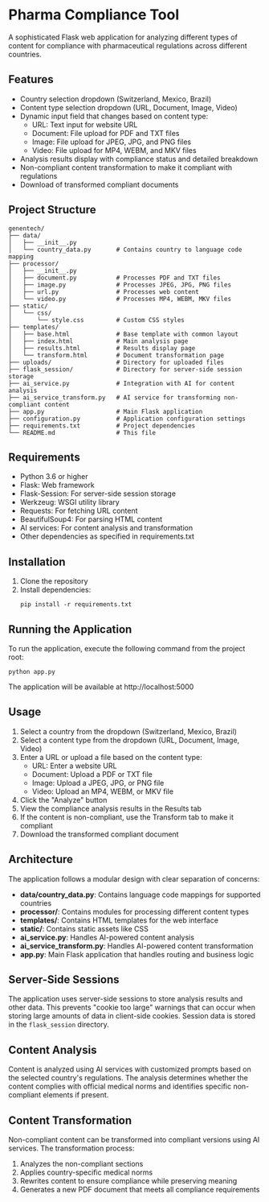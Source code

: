 # Pharma Compliance Tool

A sophisticated Flask web application for analyzing different types of content for compliance with pharmaceutical regulations across different countries.

## Features

- Country selection dropdown (Switzerland, Mexico, Brazil)
- Content type selection dropdown (URL, Document, Image, Video)
- Dynamic input field that changes based on content type:
  - URL: Text input for website URL
  - Document: File upload for PDF and TXT files
  - Image: File upload for JPEG, JPG, and PNG files
  - Video: File upload for MP4, WEBM, and MKV files
- Analysis results display with compliance status and detailed breakdown
- Non-compliant content transformation to make it compliant with regulations
- Download of transformed compliant documents

## Project Structure

```
genentech/
├── data/
│   ├── __init__.py
│   └── country_data.py       # Contains country to language code mapping
├── processor/
│   ├── __init__.py
│   ├── document.py           # Processes PDF and TXT files
│   ├── image.py              # Processes JPEG, JPG, PNG files
│   ├── url.py                # Processes web content
│   └── video.py              # Processes MP4, WEBM, MKV files
├── static/
│   └── css/
│       └── style.css         # Custom CSS styles
├── templates/
│   ├── base.html             # Base template with common layout
│   ├── index.html            # Main analysis page
│   ├── results.html          # Results display page
│   └── transform.html        # Document transformation page
├── uploads/                  # Directory for uploaded files
├── flask_session/            # Directory for server-side session storage
├── ai_service.py             # Integration with AI for content analysis
├── ai_service_transform.py   # AI service for transforming non-compliant content
├── app.py                    # Main Flask application
├── configuration.py          # Application configuration settings
├── requirements.txt          # Project dependencies
└── README.md                 # This file
```

## Requirements

- Python 3.6 or higher
- Flask: Web framework
- Flask-Session: For server-side session storage
- Werkzeug: WSGI utility library
- Requests: For fetching URL content
- BeautifulSoup4: For parsing HTML content
- AI services: For content analysis and transformation
- Other dependencies as specified in requirements.txt

## Installation

1. Clone the repository
2. Install dependencies:
   ```
   pip install -r requirements.txt
   ```

## Running the Application

To run the application, execute the following command from the project root:

```
python app.py
```

The application will be available at http://localhost:5000

## Usage

1. Select a country from the dropdown (Switzerland, Mexico, Brazil)
2. Select a content type from the dropdown (URL, Document, Image, Video)
3. Enter a URL or upload a file based on the content type:
   - URL: Enter a website URL
   - Document: Upload a PDF or TXT file
   - Image: Upload a JPEG, JPG, or PNG file
   - Video: Upload an MP4, WEBM, or MKV file
4. Click the "Analyze" button
5. View the compliance analysis results in the Results tab
6. If the content is non-compliant, use the Transform tab to make it compliant
7. Download the transformed compliant document

## Architecture

The application follows a modular design with clear separation of concerns:

- **data/country_data.py**: Contains language code mappings for supported countries
- **processor/**: Contains modules for processing different content types
- **templates/**: Contains HTML templates for the web interface
- **static/**: Contains static assets like CSS
- **ai_service.py**: Handles AI-powered content analysis
- **ai_service_transform.py**: Handles AI-powered content transformation
- **app.py**: Main Flask application that handles routing and business logic

## Server-Side Sessions

The application uses server-side sessions to store analysis results and other data. This prevents "cookie too large" warnings that can occur when storing large amounts of data in client-side cookies. Session data is stored in the `flask_session` directory.

## Content Analysis

Content is analyzed using AI services with customized prompts based on the selected country's regulations. The analysis determines whether the content complies with official medical norms and identifies specific non-compliant elements if present.

## Content Transformation

Non-compliant content can be transformed into compliant versions using AI services. The transformation process:
1. Analyzes the non-compliant sections
2. Applies country-specific medical norms
3. Rewrites content to ensure compliance while preserving meaning
4. Generates a new PDF document that meets all compliance requirements
